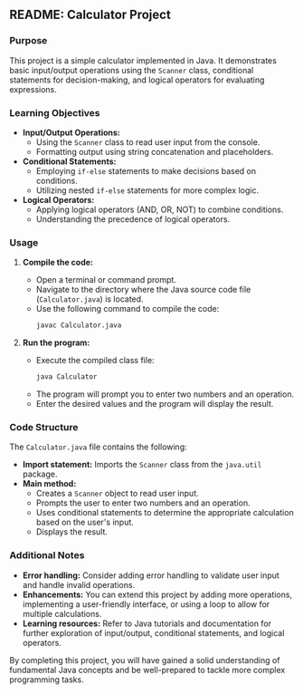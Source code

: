 ## README: Calculator Project

### Purpose
This project is a simple calculator implemented in Java. It demonstrates basic input/output operations using the `Scanner` class, conditional statements for decision-making, and logical operators for evaluating expressions.

### Learning Objectives
* **Input/Output Operations:**
  * Using the `Scanner` class to read user input from the console.
  * Formatting output using string concatenation and placeholders.
* **Conditional Statements:**
  * Employing `if-else` statements to make decisions based on conditions.
  * Utilizing nested `if-else` statements for more complex logic.
* **Logical Operators:**
  * Applying logical operators (AND, OR, NOT) to combine conditions.
  * Understanding the precedence of logical operators.

### Usage
1. **Compile the code:**
   * Open a terminal or command prompt.
   * Navigate to the directory where the Java source code file (`Calculator.java`) is located.
   * Use the following command to compile the code:
     ```bash
     javac Calculator.java
     ```

2. **Run the program:**
   * Execute the compiled class file:
     ```bash
     java Calculator
     ```
   * The program will prompt you to enter two numbers and an operation.
   * Enter the desired values and the program will display the result.

### Code Structure
The `Calculator.java` file contains the following:
* **Import statement:** Imports the `Scanner` class from the `java.util` package.
* **Main method:**
  * Creates a `Scanner` object to read user input.
  * Prompts the user to enter two numbers and an operation.
  * Uses conditional statements to determine the appropriate calculation based on the user's input.
  * Displays the result.

### Additional Notes
* **Error handling:** Consider adding error handling to validate user input and handle invalid operations.
* **Enhancements:** You can extend this project by adding more operations, implementing a user-friendly interface, or using a loop to allow for multiple calculations.
* **Learning resources:** Refer to Java tutorials and documentation for further exploration of input/output, conditional statements, and logical operators.

By completing this project, you will have gained a solid understanding of fundamental Java concepts and be well-prepared to tackle more complex programming tasks.
